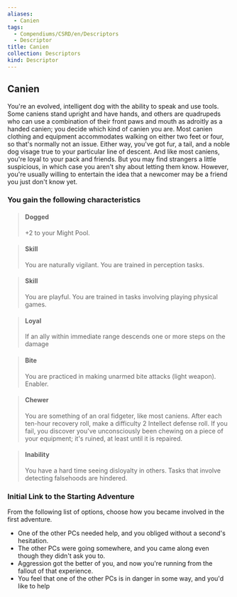 ```yaml
---
aliases:
  - Canien
tags:
  - Compendiums/CSRD/en/Descriptors
  - Descriptor
title: Canien
collection: Descriptors
kind: Descriptor
---
```

## Canien  
You're an evolved, intelligent dog with the ability to speak and use tools. Some caniens stand upright and have hands, and others are quadrupeds who can use a combination of their front paws and mouth as adroitly as a handed canien; you decide which kind of canien you are. Most canien clothing and equipment accommodates walking on either two feet or four, so that's normally not an issue. Either way, you've got fur, a tail, and a noble dog visage true to your particular line of descent. And like most caniens, you're loyal to your pack and friends. But you may find strangers a little suspicious, in which case you aren't shy about letting them know. However, you're usually willing to entertain the idea that a newcomer may be a friend you just don't know yet.
### You gain the following characteristics  
> #### Dogged
> +2 to your Might Pool.  

> #### Skill
> You are naturally vigilant. You are trained in perception tasks.  

> #### Skill
> You are playful. You are trained in tasks involving playing physical games.  

> #### Loyal
> If an ally within immediate range descends one or more steps on the damage  

> #### Bite
> You are practiced in making unarmed bite attacks (light weapon). Enabler.  

> #### Chewer
> You are something of an oral fidgeter, like most caniens. After each ten-hour recovery roll, make a difficulty 2 Intellect defense roll. If you fail, you discover you've unconsciously been chewing on a piece of your equipment; it's ruined, at least until it is repaired.  

> #### Inability
> You have a hard time seeing disloyalty in others. Tasks that involve detecting falsehoods are hindered.  

### Initial Link to the Starting Adventure  
From the following list of options, choose how you became involved in the first adventure.  
- One of the other PCs needed help, and you obliged without a second's hesitation.  
- The other PCs were going somewhere, and you came along even though they didn't ask you to.  
- Aggression got the better of you, and now you're running from the fallout of that experience.  
- You feel that one of the other PCs is in danger in some way, and you'd like to help  